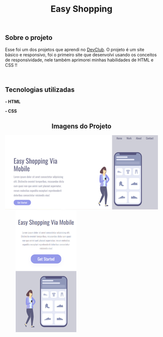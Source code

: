 <h1 align="center">Easy Shopping</h1>
<br>
<h2>Sobre o projeto</h2>
<p>Esse foi um dos projetos que aprendi no <a href="https://rodolfomori.com.br/devclub">DevClub</a>. O projeto é um site básico e responsivo, foi o primeiro site que desenvolvi usando os conceitos de responsividade, nele também aprimorei minhas habilidades de HTML e CSS !!</p>
<br>
<h2>Tecnologias utilizadas</h2>
<p><b>- HTML</b></p>
<p><b>- CSS</b></p>
<h2 align="center">Imagens do Projeto</h2>
<p>
<img src="https://github.com/Matheus-AlvesCS/Projeto-responsivo/blob/main/assets/Desktop.png?raw=true" width="600" />
  &nbsp;&nbsp;&nbsp;&nbsp;&nbsp;&nbsp;&nbsp;&nbsp;
<img src="https://github.com/Matheus-AlvesCS/Projeto-responsivo/blob/main/assets/Mobile.png?raw=true" width="200" height="400"/>
</p>
